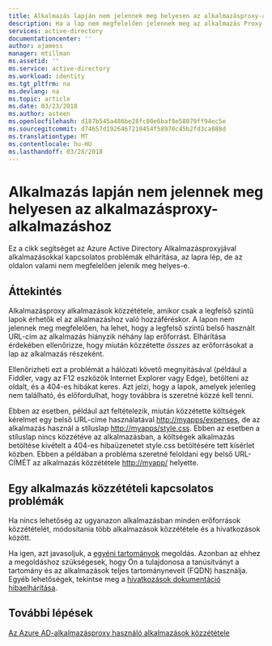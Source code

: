```yaml
---
title: Alkalmazás lapján nem jelennek meg helyesen az alkalmazásproxy-alkalmazás |} Microsoft Docs
description: Ha a lap nem megfelelően jelennek meg az alkalmazás Proxy alkalmazás útmutatást integrálva van az Azure AD
services: active-directory
documentationcenter: ''
author: ajamess
manager: mtillman
ms.assetid: ''
ms.service: active-directory
ms.workload: identity
ms.tgt_pltfrm: na
ms.devlang: na
ms.topic: article
ms.date: 03/23/2018
ms.author: asteen
ms.openlocfilehash: d187b545a486be28fc80e6baf8e58079ff94ec5e
ms.sourcegitcommit: d74657d1926467210454f58970c45b2fd3ca088d
ms.translationtype: MT
ms.contentlocale: hu-HU
ms.lasthandoff: 03/28/2018
---
```

# <a name="application-page-does-not-display-correctly-for-an-application-proxy-application"></a>Alkalmazás lapján nem jelennek meg helyesen az alkalmazásproxy-alkalmazáshoz

Ez a cikk segítséget az Azure Active Directory Alkalmazásproxyjával alkalmazásokkal kapcsolatos problémák elhárítása, az lapra lép, de az oldalon valami nem megfelelően jelenik meg helyes-e.

## <a name="overview"></a>Áttekintés
Alkalmazásproxy alkalmazások közzététele, amikor csak a legfelső szintű lapok érhetők el az alkalmazáshoz való hozzáféréskor. A lapon nem jelennek meg megfelelően, ha lehet, hogy a legfelső szintű belső használt URL-cím az alkalmazás hiányzik néhány lap erőforrást. Elhárítása érdekében ellenőrizze, hogy miután közzétette *összes* az erőforrásokat a lap az alkalmazás részeként.

Ellenőrizheti ezt a problémát a hálózati követő megnyitásával (például a Fiddler, vagy az F12 eszközök Internet Explorer vagy Edge), betölteni az oldalt, és a 404-es hibákat keres. Azt jelzi, hogy a lapok, amelyek jelenleg nem található, és előfordulhat, hogy továbbra is szeretné közzé kell tenni.

Ebben az esetben, például azt feltételezik, miután közzétette költségek kérelmet egy belső URL-címe használatával <http://myapps/expenses>, de az alkalmazás használ a stíluslap <http://myapps/style.css>. Ebben az esetben a stíluslap nincs közzétéve az alkalmazásban, a költségek alkalmazás betöltése kivételt a 404-es hibaüzenetet style.css betöltésére tett kísérlet közben. Ebben a példában a probléma szeretné feloldani egy belső URL-CÍMÉT az alkalmazás közzététele <http://myapp/> helyette.

## <a name="problems-with-publishing-as-one-application"></a>Egy alkalmazás közzétételi kapcsolatos problémák

Ha nincs lehetőség az ugyanazon alkalmazásban minden erőforrások közzétételét, módosítania több alkalmazások közzététele és a hivatkozások között.

Ha igen, azt javasoljuk, a [egyéni tartományok](https://docs.microsoft.com/azure/active-directory/active-directory-application-proxy-custom-domains) megoldás. Azonban az ehhez a megoldáshoz szükségesek, hogy Ön a tulajdonosa a tanúsítványt a tartomány és az alkalmazások teljes tartományneveit (FQDN) használja. Egyéb lehetőségek, tekintse meg a [hivatkozások dokumentáció hibaelhárítása](application-proxy-page-links-broken-problem.md).

## <a name="next-steps"></a>További lépések
[Az Azure AD-alkalmazásproxy használó alkalmazások közzététele](application-proxy-publish-azure-portal.md)
